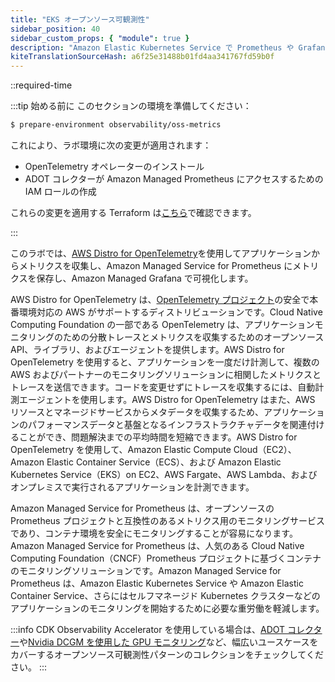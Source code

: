 ```yaml
---
title: "EKS オープンソース可観測性"
sidebar_position: 40
sidebar_custom_props: { "module": true }
description: "Amazon Elastic Kubernetes Service で Prometheus や Grafana のようなオープンソースの可観測性ソリューションを活用します。"
kiteTranslationSourceHash: a6f25e31488b01fd4aa341767fd59b0f
---
```


::required-time

:::tip 始める前に
このセクションの環境を準備してください：

```bash timeout=600 wait=60 hook=install
$ prepare-environment observability/oss-metrics
```

これにより、ラボ環境に次の変更が適用されます：

- OpenTelemetry オペレーターのインストール
- ADOT コレクターが Amazon Managed Prometheus にアクセスするための IAM ロールの作成

これらの変更を適用する Terraform は[こちら](https://github.com/VAR::MANIFESTS_OWNER/VAR::MANIFESTS_REPOSITORY/tree/VAR::MANIFESTS_REF/manifests/modules/observability/oss-metrics/.workshop/terraform)で確認できます。

:::

このラボでは、[AWS Distro for OpenTelemetry](https://aws-otel.github.io/)を使用してアプリケーションからメトリクスを収集し、Amazon Managed Service for Prometheus にメトリクスを保存し、Amazon Managed Grafana で可視化します。

AWS Distro for OpenTelemetry は、[OpenTelemetry プロジェクト](https://opentelemetry.io/)の安全で本番環境対応の AWS がサポートするディストリビューションです。Cloud Native Computing Foundation の一部である OpenTelemetry は、アプリケーションモニタリングのための分散トレースとメトリクスを収集するためのオープンソース API、ライブラリ、およびエージェントを提供します。AWS Distro for OpenTelemetry を使用すると、アプリケーションを一度だけ計測して、複数の AWS およびパートナーのモニタリングソリューションに相関したメトリクスとトレースを送信できます。コードを変更せずにトレースを収集するには、自動計測エージェントを使用します。AWS Distro for OpenTelemetry はまた、AWS リソースとマネージドサービスからメタデータを収集するため、アプリケーションのパフォーマンスデータと基盤となるインフラストラクチャデータを関連付けることができ、問題解決までの平均時間を短縮できます。AWS Distro for OpenTelemetry を使用して、Amazon Elastic Compute Cloud（EC2）、Amazon Elastic Container Service（ECS）、および Amazon Elastic Kubernetes Service（EKS）on EC2、AWS Fargate、AWS Lambda、およびオンプレミスで実行されるアプリケーションを計測できます。

Amazon Managed Service for Prometheus は、オープンソースの Prometheus プロジェクトと互換性のあるメトリクス用のモニタリングサービスであり、コンテナ環境を安全にモニタリングすることが容易になります。Amazon Managed Service for Prometheus は、人気のある Cloud Native Computing Foundation（CNCF）Prometheus プロジェクトに基づくコンテナのモニタリングソリューションです。Amazon Managed Service for Prometheus は、Amazon Elastic Kubernetes Service や Amazon Elastic Container Service、さらにはセルフマネージド Kubernetes クラスターなどのアプリケーションのモニタリングを開始するために必要な重労働を軽減します。

:::info
CDK Observability Accelerator を使用している場合は、[ADOT コレクター](https://aws-observability.github.io/cdk-aws-observability-accelerator/patterns/existing-eks-observability-accelerators/existing-eks-adotmetrics-collection-observability/)や[Nvidia DCGM を使用した GPU モニタリング](https://aws-observability.github.io/cdk-aws-observability-accelerator/patterns/single-new-eks-observability-accelerators/single-new-eks-gpu-opensource-observability/)など、幅広いユースケースをカバーするオープンソース可観測性パターンのコレクションをチェックしてください。
:::


